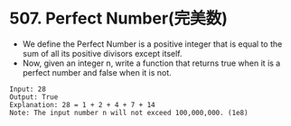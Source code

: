 # 507. Perfect Number(完美数)
* We define the Perfect Number is a positive integer that is equal to the sum of all its positive divisors except itself.
* Now, given an integer n, write a function that returns true when it is a perfect number and false when it is not.
```text
Input: 28
Output: True
Explanation: 28 = 1 + 2 + 4 + 7 + 14
Note: The input number n will not exceed 100,000,000. (1e8)
```

